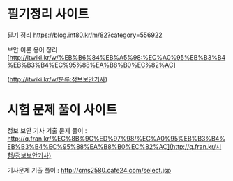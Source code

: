 # 필기정리 사이트

필기 정리 <https://blog.int80.kr/m/82?category=556922>

보안 이론 용어 정리  [http://itwiki.kr/w/%EB%B6%84%EB%A5%98:%EC%A0%95%EB%B3%B4%EB%B3%B4%EC%95%88%EA%B8%B0%EC%82%AC]

(http://itwiki.kr/w/분류:정보보안기사) 



# 시험 문제 풀이 사이트

정보 보안 기사 기출 문제 풀이 : http://q.fran.kr/%EC%8B%9C%ED%97%98/%EC%A0%95%EB%B3%B4%EB%B3%B4%EC%95%88%EA%B8%B0%EC%82%AC](http://q.fran.kr/시험/정보보안기사)

기사문제 기출 풀이 : <http://cms2580.cafe24.com/select.jsp>